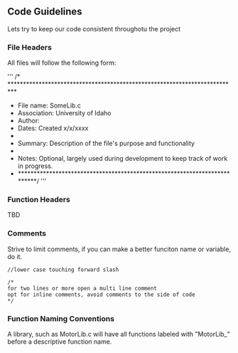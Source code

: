 ## Code Guidelines

Lets try to keep our code consistent throughotu the project

### File Headers

All files will follow the following form:

'''
/* **************************************************************************
 * File name:   SomeLib.c
 * Association: University of Idaho
 * Author:      
 * Dates:       Created x/x/xxxx
 * 
 * Summary:     Description of the file's purpose and functionality
 * 
 * Notes:       Optional, largely used during development to keep track of 
				work in progress.
 * **************************************************************************/
'''

### Function Headers

TBD

 
### Comments

Strive to limit comments, if you can make a better funciton name or variable, do it.

    //lower case touching forward slash
    
	/*
	for two lines or more open a multi line comment
	opt for inline comments, avoid comments to the side of code
	*/

### Function Naming Conventions

A library, such as MotorLib.c will have all functions labeled with "MotorLib_" before
a descriptive function name.